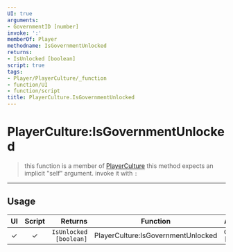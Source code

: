 ```yaml
---
UI: true
arguments:
- GovernmentID [number]
invoke: ':'
memberOf: Player
methodname: IsGovernmentUnlocked
returns:
- IsUnlocked [boolean]
script: true
tags:
- Player/PlayerCulture/_function
- function/UI
- function/script
title: PlayerCulture.IsGovernmentUnlocked
---
```

# PlayerCulture:IsGovernmentUnlocked
> this function is a member of [PlayerCulture](civ-6/lua/PlayerCulture.md)
> this method expects an implicit "self" argument. invoke it with `:`
-----
## Usage
|  UI | Script | Returns | Function | Arguments |
|:---:|:------:|-------:|:--------:|:---------|
|✓|✓|`IsUnlocked [boolean]`|PlayerCulture:IsGovernmentUnlocked|`GovernmentID [number]`|
